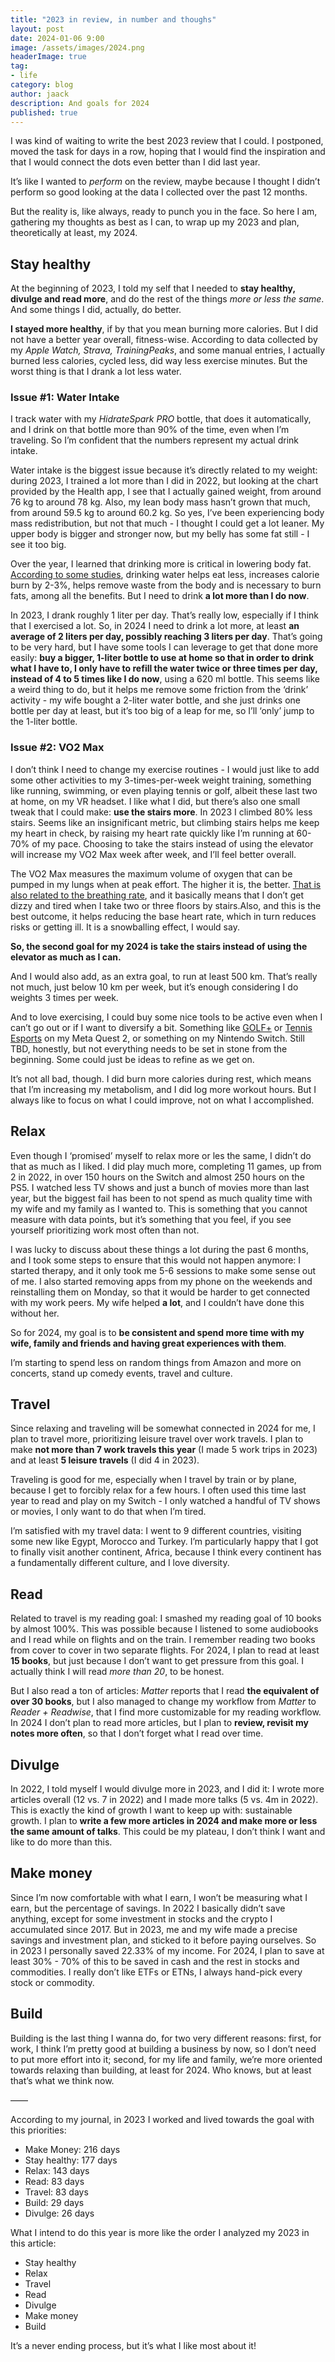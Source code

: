 ```yaml
---
title: "2023 in review, in number and thoughs"
layout: post
date: 2024-01-06 9:00
image: /assets/images/2024.png
headerImage: true
tag:
- life
category: blog
author: jaack
description: And goals for 2024
published: true
---
```


I was kind of waiting to write the best 2023 review that I could. I postponed, moved the task for days in a row, hoping that I would find the inspiration and that I would connect the dots even better than I did last year.

It’s like I wanted to _perform_ on the review, maybe because I thought I didn’t perform so good looking at the data I collected over the past 12 months.

But the reality is, like always, ready to punch you in the face. So here I am, gathering my thoughts as best as I can, to wrap up my 2023 and plan, theoretically at least, my 2024.

## Stay healthy
At the beginning of 2023, I told my self that I needed to **stay healthy, divulge and read more**, and do the rest of the things _more or less the same_. And some things I did, actually, do better.

**I stayed more healthy**, if by that you mean burning more calories. But I did not have a better year overall, fitness-wise. According to data collected by my _Apple Watch, Strava, TrainingPeaks_, and some manual entries, I actually burned less calories, cycled less, did way less exercise minutes. But the worst thing is that I drank a lot less water.

### Issue #1: Water Intake

I track water with my _HidrateSpark PRO_ bottle, that does it automatically, and I drink on that bottle more than 90% of the time, even when I’m traveling. So I’m confident that the numbers represent my actual drink intake.

Water intake is the biggest issue because it’s directly related to my weight: during 2023, I trained a lot more than I did in 2022, but looking at the chart provided by the Health app, I see that I actually gained weight, from around 76 kg to around 78 kg. Also, my lean body mass hasn’t grown that much, from around 59.5 kg to around 60.2 kg. So yes, I’ve been experiencing body mass redistribution, but not that much - I thought I could get a lot leaner. My upper body is bigger and stronger now, but my belly has some fat still - I see it too big.

Over the year, I learned that drinking more is critical in lowering body fat. [According to some studies](https://www.medicalnewstoday.com/articles/322296), drinking water helps eat less, increases calorie burn by 2-3%, helps remove waste from the body and is necessary to burn fats, among all the benefits. But I need to drink **a lot more than I do now**.

In 2023, I drank roughly 1 liter per day. That’s really low, especially if I think that I exercised a lot. So, in 2024 I need to drink a lot more, at least **an average of 2 liters per day, possibly reaching 3 liters per day**. That’s going to be very hard, but I have some tools I can leverage to get that done more easily: **buy a bigger, 1-liter bottle to use at home so that in order to drink what I have to, I only have to refill the water twice or three times per day, instead of 4 to 5 times like I do now**, using a 620 ml bottle. This seems like a weird thing to do, but it helps me remove some friction from the ‘drink’ activity - my wife bought a 2-liter water bottle, and she just drinks one bottle per day at least, but it’s too big of a leap for me, so I’ll ‘only’ jump to the 1-liter bottle.

### Issue #2: VO2 Max

I don’t think I need to change my exercise routines - I would just like to add some other activities to my 3-times-per-week weight training, something like running, swimming, or even playing tennis or golf, albeit these last two at home, on my VR headset. I like what I did, but there’s also one small tweak that I could make: **use the stairs more**. In 2023 I climbed 80% less stairs. Seems like an insignificant metric, but climbing stairs helps me keep my heart in check, by raising my heart rate quickly like I’m running at 60-70% of my pace. Choosing to take the stairs instead of using the elevator will increase my VO2 Max week after week, and I’ll feel better overall.

The VO2 Max measures the maximum volume of oxygen that can be pumped in my lungs when at peak effort. The higher it is, the better. [That is also related to the breathing rate](https://chat.openai.com/share/bac4fb53-88e7-4568-b5c3-7baf8c9ce313), and it basically means that I don’t get dizzy and tired when I take two or three floors by stairs.Also, and this is the best outcome, it helps reducing the base heart rate, which in turn reduces risks or getting ill. It is a snowballing effect, I would say.

**So, the second goal for my 2024 is take the stairs instead of using the elevator as much as I can.**

And I would also add, as an extra goal, to run at least 500 km. That’s really not much, just below 10 km per week, but it’s enough considering I do weights 3 times per week.

And to love exercising, I could buy some nice tools to be active even when I can’t go out or if I want to diversify a bit. Something like [GOLF+](https://www.meta.com/en-gb/experiences/2412327085529357/?ranking_trace=0_2412327085529357_QUESTSEARCH_4jPfUavMN3UqVsfPU_eyJwbGF0Zm9ybSI6ImFuZHJvaWQtNmRvZiIsInF1ZXJ5X3N0cmluZyI6ImdvbGYiLCJsb2NhbGUiOiJlbl9HQiIsIm51bV9mZXRjaCI6MTAxLCJzZWFyY2hfcm91dGUiOiJ3ZWIiLCJ0YWdfaWRzIjpbXX0%3D_eyJzZWN0aW9uX2tleSI6IlNFQVJDSCJ9) or [Tennis Esports](https://www.meta.com/en-gb/experiences/4872542182873415?ranking_trace=0_4872542182873415_QUESTSEARCH_0x4dERnHzoGOjZVFK_eyJwbGF0Zm9ybSI6ImFuZHJvaWQtNmRvZiIsInF1ZXJ5X3N0cmluZyI6InRlbm5pcyIsImxvY2FsZSI6ImVuX0dCIiwibnVtX2ZldGNoIjoxMDEsInNlYXJjaF9yb3V0ZSI6IndlYiIsInRhZ19pZHMiOltdfQ%3D%3D_eyJzZWN0aW9uX2tleSI6IlNFQVJDSCJ9) on my Meta Quest 2, or something on my Nintendo Switch. Still TBD, honestly, but not everything needs to be set in stone from the beginning. Some could just be ideas to refine as we get on.

It’s not all bad, though. I did burn more calories during rest, which means that I’m increasing my metabolism, and I did log more workout hours. But I always like to focus on what I could improve, not on what I accomplished.

## Relax
Even though I ‘promised’ myself to relax more or les the same, I didn’t do that as much as I liked. I did play much more, completing 11 games, up from 2 in 2022, in over 150 hours on the Switch and almost 250 hours on the PS5. I watched less TV shows and just a bunch of movies more than last year, but the biggest fail has been to not spend as much quality time with my wife and my family as I wanted to. This is something that you cannot measure with data points, but it’s something that you feel, if you see yourself prioritizing work most often than not.

I was lucky to discuss about these things a lot during the past 6 months, and I took some steps to ensure that this would not happen anymore: I started therapy, and it only took me 5-6 sessions to make some sense out of me. I also started removing apps from my phone on the weekends and reinstalling them on Monday, so that it would be harder to get connected with my work peers. My wife helped **a lot**, and I couldn’t have done this without her.

So for 2024, my goal is to **be consistent and spend more time with my wife, family and friends and having great experiences with them**.

I’m starting to spend less on random things from Amazon and more on concerts, stand up comedy events, travel and culture.

## Travel
Since relaxing and traveling will be somewhat connected in 2024 for me, I plan to travel more, prioritizing leisure travel over work travels. I plan to make **not more than 7 work travels this year** (I made 5 work trips in 2023) and at least **5 leisure travels** (I did 4 in 2023).

Traveling is good for me, especially when I travel by train or by plane, because I get to forcibly relax for a few hours. I often used this time last year to read and play on my Switch - I only watched a handful of TV shows or movies, I only want to do that when I’m tired.

I’m satisfied with my travel data: I went to 9 different countries, visiting some new like Egypt, Morocco and Turkey. I’m particularly happy that I got to finally visit another continent, Africa, because I think every continent has a fundamentally different culture, and I love diversity.

## Read
Related to travel is my reading goal: I smashed my reading goal of 10 books by almost 100%. This was possible because I listened to some audiobooks and I read while on flights and on the train. I remember reading two books from cover to cover in two separate flights. For 2024, I plan to read at least **15 books**, but just because I don’t want to get pressure from this goal. I actually think I will read _more than 20_, to be honest.

But I also read a ton of articles: _Matter_ reports that I read **the equivalent of over 30 books**, but I also managed to change my workflow from _Matter_ to _Reader + Readwise_, that I find more customizable for my reading workflow. In 2024 I don’t plan to read more articles, but I plan to **review, revisit my notes more often**, so that I don’t forget what I read over time.

## Divulge
In 2022, I told myself I would divulge more in 2023, and I did it: I wrote more articles overall (12 vs. 7 in 2022) and I made more talks (5 vs. 4m in 2022). This is exactly the kind of growth I want to keep up with: sustainable growth. I plan to **write a few more articles in 2024 and make more or less the same amount of talks**. This could be my plateau, I don’t think I want and like to do more than this.

## Make money
Since I’m now comfortable with what I earn, I won’t be measuring what I earn, but the percentage of savings. In 2022 I basically didn’t save anything, except for some investment in stocks and the crypto I accumulated since 2017. But in 2023, me and my wife made a precise savings and investment plan, and sticked to it before paying ourselves. So in 2023 I personally saved 22.33% of my income. For 2024, I plan to save at least 30% - 70% of this to be saved in cash and the rest in stocks and commodities. I really don’t like ETFs or ETNs, I always hand-pick every stock or commodity.

## Build
Building is the last thing I wanna do, for two very different reasons: first, for work, I think I’m pretty good at building a business by now, so I don’t need to put more effort into it; second, for my life and family, we’re more oriented towards relaxing than building, at least for 2024. Who knows, but at least that’s what we think now.

——

According to my journal, in 2023 I worked and lived towards the goal with this priorities:
- Make Money: 216 days
- Stay healthy: 177 days
- Relax: 143 days
- Read: 83 days
- Travel: 83 days
- Build: 29 days
- Divulge: 26 days

What I intend to do this year is more like the order I analyzed my 2023 in this article:
- Stay healthy
- Relax
- Travel
- Read
- Divulge
- Make money
- Build

It’s a never ending process, but it’s what I like most about it!
